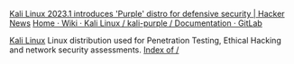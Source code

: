 
[Kali Linux 2023.1 introduces 'Purple' distro for defensive security | Hacker News](https://news.ycombinator.com/item?id=35156764)
[Home · Wiki · Kali Linux / kali-purple / Documentation · GitLab](https://gitlab.com/kalilinux/kali-purple/documentation/-/wikis/home)

[Kali Linux](https://www.kali.org/)
Linux distribution used for Penetration Testing, Ethical Hacking and network security assessments.
[Index of /](https://cdimage.kali.org/)
